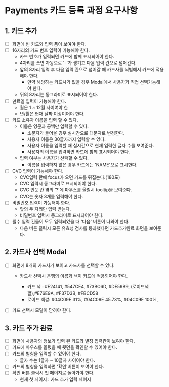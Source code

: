 # Payments 카드 등록 과정 요구사항

## 1. 카드 추가

- [ ] 화면에 빈 카드와 입력 폼이 보여야 한다.
- [ ] 16자리의 카드 번호 입력이 가능해야 한다.
  - 카드 번호가 입력되면 카드에 함께 표시되어야 한다.
  - 4자리를 쓰면 자동으로 '-'가 생기고 다음 입력 칸으로 넘어간다.
  - 앞의 8자리 입력 후 다음 입력 칸으로 넘어갈 때 카드사를 식별해서 카드에 적용해야 한다.
    - 만약 해당하는 카드사가 없을 경우 Modal에서 사용자가 직접 선택가능해야 한다.
  - 뒤의 8자리는 동그라미로 표시되어야 한다.
- [ ] 만료일 입력이 가능해야 한다.
  - 월은 1 ~ 12월 사이여야 한
  - 년/월은 현재 날짜 이상이어야 한다.
- [ ] 카드 소유자 이름을 입력 할 수 있다.
  - 이름은 영문과 공백만 입력할 수 있다.
    - 소문자가 들어올 경우 실시간으로 대문자로 변경한다.
    - 사용자 이름은 30글자까지 입력할 수 있다.
    - 사용자 이름을 입력할 때 실시간으로 현재 입력한 글자 수를 보여준다.
    - 사용자의 이름을 입력하면 카드에 함께 표시되어야 한다.
  - 입력 여부는 사용자가 선택할 수 있다.
    - 이름을 입력하지 않은 경우 카드에는 'NAME'으로 표시한다.
- [ ] CVC 입력이 가능해야 한다.
  - CVC입력 란에 focus가 오면 카드를 뒤집는다.(180도)
  - CVC 입력시 동그라미로 표시되어야 한다.
  - CVC 인풋 칸 옆의 '?'에 마우스를 올릴시 tooltip을 보여준다.
  - CVC는 숫자 3개를 입력해야 한다.
- [ ] 비밀번호 입력이 가능해야 한다.
  - 앞의 두 자리만 입력 받는다.
  - 비밀번호 입력시 동그라미로 표시되어야 한다.
- [ ] 필수 입력 칸들이 모두 입력되었을 때 '다음' 버튼이 나와야 한다.
  - 다음 버튼 클릭시 모든 유효성 검사를 통과했다면 카드추가완료 화면을 보여준다.

## 2. 카드사 선택 Modal

- [ ] 화면에 8개의 카드사가 보이고 카드사를 선택할 수 있다.

  - 카드사 선택시 은행의 이름과 색이 카드에 적용되어야 한다.

    - 카드 색 : #E24141, #547CE4, #73BC6D, #DE59B9, (로이드색깔),#E76E9A, #F37D3B, #FBCD58
    - 로이드 색깔: #04C09E 31%, #04C09E 45.73%, #04C09E 100%,

- [ ] 카드 선택시 모달이 닫혀야 한다.

## 3. 카드 추가 완료

- [ ] 화면에 사용자의 정보가 입력 된 카드와 별칭 입력칸이 보여야 한다.
- [ ] 카드에 마우스를 올렸을 때 뒷면을 확인할 수 있어야 한다.
- [ ] 카드의 별칭을 입력할 수 있어야 한다.
  - 글자 수는 1글자 ~ 10글자 사이여야 한다.
- [ ] 카드의 별칭을 입력하면 '확인'버튼이 보여야 한다.
- [ ] 확인 버튼 클릭시 첫 페이지로 돌아가야 한다.
  - 현재 첫 페이지 : 카드 추가 입력 페이지
